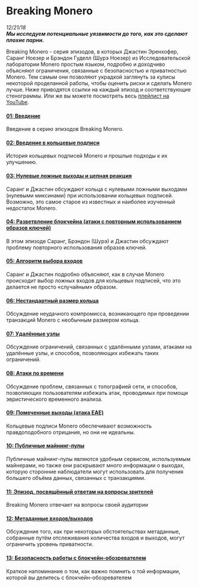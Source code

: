 # Breaking Monero
*12/21/18*  
_**Мы исследуем потенциальные уязвимости до того, как это сделают плохие парни.**_  

Breaking Monero - серия эпизодов, в которых Джастин Эренхофер, Саранг Ноезер и Брэндон Гуделл (Шурэ Ноезер) из Исследовательской лаборатории Monero простым языком, подробно и доходчиво объясняют ограничения, связанные с безопасностью и приватностью Monero. Тем самым они позволяют украдкой заглянуть за кулисы некоторой проделанной работы, чтобы оценить риски и сделать Monero лучше. Ниже приводятся ссылки на каждый эпизод и соответствующие стенограммы. Или же вы можете посмотреть весь [плейлист на YouTube](https://www.youtube.com/playlist?list=PLsSYUeVwrHBnAUre2G_LYDsdo-tD0ov-y).

#### [01: Введение](https://www.monerooutreach.org/breaking-monero/introduction.php)
Введение в серию эпизодов Breaking Monero.

#### [02: Введение в кольцевые подписи](https://www.monerooutreach.org/breaking-monero/ring-signatures.php)
История кольцевых подписей Monero и прошлые подходы к их улучшению.

#### [03: Нулевые ложные выходы и цепная реакция](https://www.monerooutreach.org/breaking-monero/decoy-chain-reactions.php)
Саранг и Джастин обсуждают кольца с нулевыми ложными выходами (нулевыми миксинами) при использовании кольцевых подписей. Возможно, это самое старое из известных и наиболее изученный недостаток Monero.

#### [04: Разветвление блокчейна (атаки с повторным использованием образов ключей)](https://www.monerooutreach.org/breaking-monero/chain-splits.php)
В этом эпизоде Саранг, Брэндон (Шурэ) и Джастин обсуждают проблему повторного использования образов ключей.

#### [05: Алгоритм выбора входов](https://www.monerooutreach.org/breaking-monero/input-selection-algorithm.php)
Саранг и Джастин подробно объясняют, как в случае Monero происходит выбор ложных входов для кольцевых подписей, что это делается не просто «случайным» образом.

#### [06: Нестандартный размер кольца](https://www.monerooutreach.org/breaking-monero/unusual-ringsize.php)
Обсуждение неудачного компромисса, возникающего при проведении транзакций Monero с необычным размером кольца.

#### [07: Удалённые узлы](https://www.monerooutreach.org/breaking-monero/remote-nodes.php)
Обсуждение ограничений, связанных с удалёнными узлами, атаками на удалённые узлы, и способов, позволяющих избежать таких ограничений.

#### [08: Атаки по времени](https://www.monerooutreach.org/breaking-monero/timing-attacks.php)
Обсуждение проблем, связанных с топографией сети, и способов, позволяющих пользователям избежать атак, проводимых при помощи эвристического временного анализа.

#### [09: Помеченные выходы (атака EAE)](https://www.monerooutreach.org/breaking-monero/poisoned-outputs.php)
Кольцевые подписи Monero обеспечивают возможность правдоподобного отрицания, но они не идеальны.

#### [10: Публичные майнинг-пулы](https://www.monerooutreach.org/breaking-monero/public-mining-pools.php)
Публичные майнинг-пулы являются удобным сервисом, используемым майнерами, но также они раскрывают много информации о выходах, которую сторонние наблюдатели могут использовать для получения большего объёма данных, связанных с транзакциями.

#### [11: Эпизод, посвящённый ответам на вопросы зрителей](https://www.monerooutreach.org/breaking-monero/mailbag-episode.php)
Breaking Monero отвечает на вопросы своей аудитории

#### [12: Метаданные входов/выходов](https://www.monerooutreach.org/breaking-monero/metadata.php)
Обсуждение того, как при некоторых обстоятельствах метаданные, собранные путём отслеживания количества входов и выходов, могут ограничить уровень приватности.

#### [13: Безопасность работы с блокчейн-обозревателем](https://www.monerooutreach.org/breaking-monero/blockchain-explorers.php)
Краткое напоминание о том, как важно помнить о той информации, которой вы делитесь с блокчейн-обозревателем
